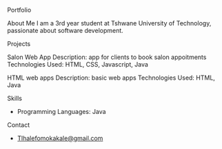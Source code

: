 Portfolio

About Me
I am a 3rd year student at Tshwane University of Technology, passionate about software development.

Projects

Salon Web App
Description: app for clients to book salon appoitments
Technologies Used: HTML, CSS, Javascript, Java


HTML web apps
Description: basic web apps
Technologies Used: HTML, Java


Skills
- Programming Languages: Java

Contact
- Tlhalefomokakale@gmail.com
